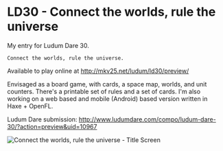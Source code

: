 LD30 - Connect the worlds, rule the universe
============================================

My entry for Ludum Dare 30.

    Connect the worlds, rule the universe.

Available to play online at http://mkv25.net/ludum/ld30/preview/

Envisaged as a board game, with cards, a space map, worlds, and unit counters. There's a printable set of rules and a set of cards. I'm also working on a web based and mobile (Android) based version written in Haxe + OpenFL.

Ludum Dare submission: http://www.ludumdare.com/compo/ludum-dare-30/?action=preview&uid=10967

![Connect the worlds, rule the universe - Title Screen](http://mkv25.net/ludum/ld30/preview/screenshots/screenshot_01_title_screen.png)
